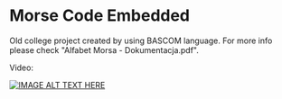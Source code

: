 Morse Code Embedded
==========

Old college project created by using BASCOM language. 
For more info please check "Alfabet Morsa - Dokumentacja.pdf".


Video:

[![IMAGE ALT TEXT HERE](https://i.ytimg.com/vi/rLuJH4iCBk4/2.jpg?time=1491520129344)](https://youtu.be/rLuJH4iCBk4)
